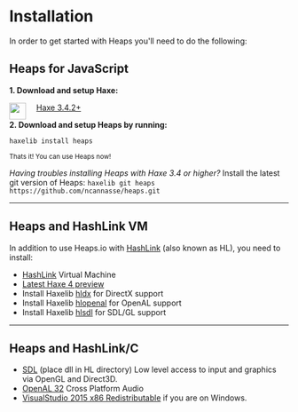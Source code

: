 # Installation

In order to get started with Heaps you'll need to do the following:

## Heaps for JavaScript

**1. Download and setup Haxe:**

<a href="https://haxe.org/download"><img src="https://cloud.githubusercontent.com/assets/576184/3142589/5e2c41a0-e9c9-11e3-9608-75ec07df40e7.png" align="left" height="30"/></a> &nbsp;&nbsp;&nbsp; <a href=https://haxe.org/download/>Haxe 3.4.2+</a>

**2. Download and setup Heaps by running:**

```
haxelib install heaps
```

<small>Thats it! You can use Heaps now!</small>

*Having troubles installing Heaps with Haxe 3.4 or higher?* Install the latest git version of Heaps:  `haxelib git heaps https://github.com/ncannasse/heaps.git`

---

## Heaps and HashLink VM
 
In addition to use Heaps.io with [HashLink](http://hashlink.haxe.org) (also known as HL), you need to install: 

 * [HashLink](https://github.com/HaxeFoundation/hashlink/releases) Virtual Machine
 * [Latest Haxe 4 preview](https://haxe.org/download/list/) 
 * Install Haxelib [hldx](https://lib.haxe.org/p/hldx) for DirectX support
 * Install Haxelib [hlopenal](https://lib.haxe.org/p/hlopenal) for OpenAL support
 * Install Haxelib [hlsdl](https://lib.haxe.org/p/hlsdl) for SDL/GL support

---

## Heaps and HashLink/C

 * [SDL](https://www.libsdl.org/download-2.0.php) (place dll in HL directory) Low level access to input and graphics via OpenGL and Direct3D. 
 * [OpenAL 32](https://www.openal.org/downloads/) Cross Platform Audio
 * [VisualStudio 2015 x86 Redistributable](https://www.microsoft.com/en-us/download/details.aspx?id=48145) if you are on Windows.